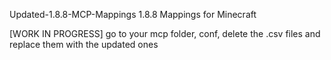 Updated-1.8.8-MCP-Mappings
1.8.8 Mappings for Minecraft

[WORK IN PROGRESS] go to your mcp folder, conf, delete the .csv files and replace them with the updated ones
